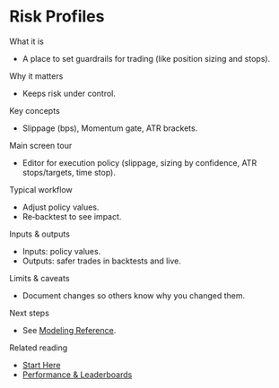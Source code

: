 # Risk Profiles

What it is
- A place to set guardrails for trading (like position sizing and stops).

Why it matters
- Keeps risk under control.

Key concepts
- Slippage (bps), Momentum gate, ATR brackets.

Main screen tour
- Editor for execution policy (slippage, sizing by confidence, ATR stops/targets, time stop).

Typical workflow
- Adjust policy values.
- Re‑backtest to see impact.

Inputs & outputs
- Inputs: policy values.
- Outputs: safer trades in backtests and live.

Limits & caveats
- Document changes so others know why you changed them.

Next steps
- See [Modeling Reference](../MODELING_REFERENCE.md).

Related reading
- [Start Here](../START_HERE.md)
- [Performance & Leaderboards](./performance-leaderboards.md)
